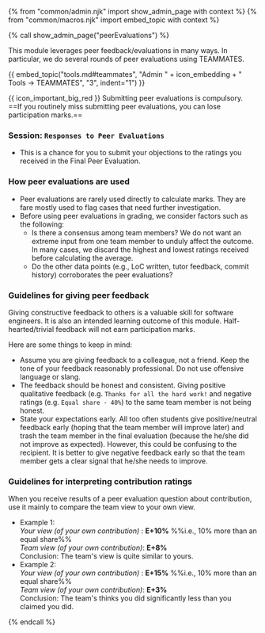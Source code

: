 {% from "common/admin.njk" import show_admin_page with context %}
{% from "common/macros.njk" import embed_topic with context %}

{% call show_admin_page("peerEvaluations") %}
<div id="main">

<div id="intro">

This module leverages peer feedback/evaluations in many ways. In particular, we do several rounds of peer evaluations using TEAMMATES.

{{ embed_topic("tools.md#teammates", "Admin " + icon_embedding + " Tools → TEAMMATES", "3", indent="1") }}

{{ icon_important_big_red }} Submitting peer evaluations is compulsory. ==If you routinely miss submitting peer evaluations, you can lose participation marks.==
</div>

<div id="practicePeerEvaluations">
<include src="peerEvaluations-practice.mbdf" />
</div>

<div id="midtermPeerEvaluations">
<include src="peerEvaluations-midterm.mbdf" />
</div>

<div id="finalPeerEvaluations">
<include src="peerEvaluations-final.mbdf" />
</div>

### Session: `Responses to Peer Evaluations`

* This is a chance for you to submit your objections to the ratings you received in the Final Peer Evaluation.

<span id="giving-peer-feedback">

### How peer evaluations are used

* Peer evaluations are rarely used directly to calculate marks. They are fare mostly used to flag cases that need further investigation.
* Before using peer evaluations in grading, we consider factors such as the following:
  * Is there a consensus among team members? We do not want an extreme input from one team member to unduly affect the outcome. In many cases, we discard the highest and lowest ratings received before calculating the average.
  * Do the other data points (e.g., LoC written, tutor feedback, commit history) corroborates the peer evaluations?

### Guidelines for giving peer feedback

Giving constructive feedback to others is a valuable skill for software engineers. It is also an intended learning outcome of this module. Half-hearted/trivial feedback will not earn participation marks.

Here are some things to keep in mind:

* Assume you are giving feedback to a colleague, not a friend. Keep the tone of your feedback reasonably professional. Do not use offensive language or slang.
* The feedback should be honest and consistent. Giving positive qualitative feedback (e.g. `Thanks for all the hard work!` and negative ratings (e.g. `Equal share - 40%`) to the same team member is not being honest.
* State your expectations early. All too often students give positive/neutral feedback early (hoping that the team member will improve later) and trash the team member in the final evaluation (because the he/she did not improve as expected). However, this could be confusing to the recipient. It is better to give negative feedback early so that the team member gets a clear signal that he/she needs to improve.

### Guidelines for interpreting contribution ratings

When you receive results of a peer evaluation question about contribution, use it mainly to compare the team view to your own view.
* Example 1:<br>
  _Your view (of your own contribution)_&nbsp;: <span class="text-success">**E+10%**</span> %%i.e., 10% more than an equal share%%<br>
  _Team view (of your own contribution)_: <span class="text-success">**E+8%**</span><br>
  Conclusion: The team's view is quite similar to yours.
* Example 2:<br>
  _Your view (of your own contribution)_&nbsp;: <span class="text-success">**E+15%**</span> %%i.e., 10% more than an equal share%%<br>
  _Team view (of your own contribution)_: <span class="text-success">**E+3%**</span><br>
  Conclusion: The team's thinks you did significantly less than you claimed you did.

</span>

</div>

{% endcall %}
